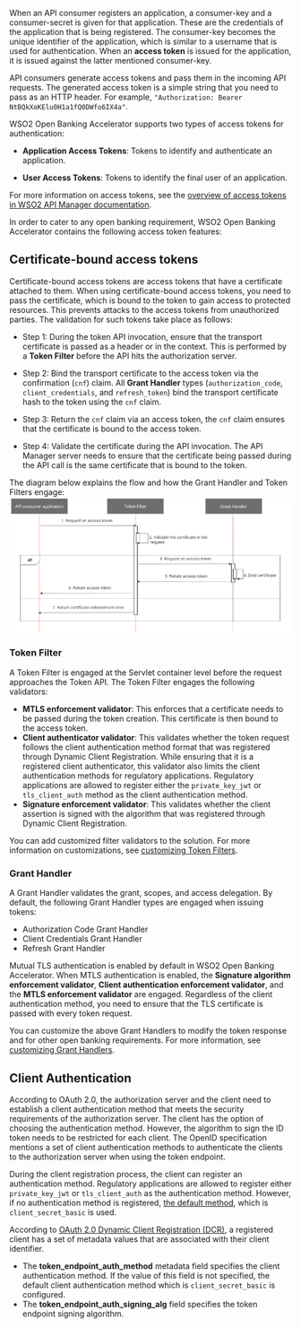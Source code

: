 When an API consumer registers an application, a consumer-key and a consumer-secret is given for that application. 
These are the credentials of the application that is being registered. The consumer-key becomes 
the unique identifier of the application, which is similar to a username that is used for authentication. 
When an **access token** is issued for the application, it is issued against the latter mentioned consumer-key.

API consumers generate access tokens and pass them in the incoming API requests. The generated access token is a simple 
string that you need to pass as an HTTP header. For example, `"Authorization: Bearer NtBQkXoKElu0H1a1fQ0DWfo6IX4a"`. 

WSO2 Open Banking Accelerator supports two types of access tokens for authentication:

   - **Application Access Tokens**: Tokens to identify and authenticate an application. 
   
   - **User Access Tokens**: Tokens to identify the final user of an application. 

For more information on access tokens, see the 
[overview of access tokens in WSO2 API Manager documentation](https://apim.docs.wso2.com/en/latest/learn/consume-api/manage-application/generate-keys/obtain-access-token/overview-of-access-tokens/).

In order to cater to any open banking requirement, WSO2 Open Banking Accelerator contains the following access token 
features:

## Certificate-bound access tokens 

Certificate-bound access tokens are access tokens that have a certificate attached to them. When using certificate-bound 
access tokens, you need to pass the certificate, which is bound to the token to gain access to protected resources. This 
prevents attacks to the access tokens from unauthorized parties. The validation for such tokens take place as 
follows:

   - Step 1: During the token API invocation, ensure that the transport certificate is passed as a header or in the context. 
   This is performed by a **Token Filter** before the API hits the authorization server.

   - Step 2: Bind the transport certificate to the access token via the confirmation (`cnf`) claim. All **Grant Handler** 
   types (`authorization_code`, `client_credentials`, and `refresh_token`) bind the transport certificate hash to the 
   token using the `cnf` claim.

   - Step 3: Return the `cnf` claim via an access token, the `cnf` claim ensures that the certificate is bound to the access 
   token.
 
   - Step 4: Validate the certificate during the API invocation. The API Manager server needs to ensure that the 
   certificate being passed during the API call is the same certificate that is bound to the token.

The diagram below explains the flow and how the Grant Handler and Token Filters engage:
![token_flow](../assets/img/learn/access-tokens/token-flow.png)

### Token Filter

A Token Filter is engaged at the Servlet container level before the request approaches the Token API. The Token Filter 
engages the following validators:

   - **MTLS enforcement validator**: This enforces that a certificate needs to be passed during the token creation. This 
   certificate is then bound to the access token. 
   - **Client authenticator validator**: This validates whether the token request follows the client authentication 
   method format that was registered through Dynamic Client Registration. While ensuring that it is a registered client 
   authenticator, this validator also limits the client authentication methods for regulatory applications. Regulatory 
   applications are allowed to register either the `private_key_jwt` or `tls_client_auth` method as the client 
   authentication method.
   - **Signature enforcement validator**: This validates whether the client assertion is signed with the algorithm that 
   was registered through Dynamic Client Registration.

You can add customized filter validators to the solution. For more information on customizations, see 
[customizing Token Filters](../develop/token-filters.md).

### Grant Handler

A Grant Handler validates the grant, scopes, and access delegation. By default, the following Grant Handler types are 
engaged when issuing tokens:

   - Authorization Code Grant Handler  
   - Client Credentials Grant Handler   
   - Refresh Grant Handler  
   
Mutual TLS authentication is enabled by default in WSO2 Open Banking Accelerator. When MTLS authentication is enabled, 
the **Signature algorithm enforcement validator**, **Client authentication enforcement validator**, and the 
**MTLS enforcement validator** are engaged. Regardless of the client authentication method, you need to ensure that the 
TLS certificate is passed with every token request. 

You can customize the above Grant Handlers to modify the token response and for other open banking requirements. 
For more information, see [customizing Grant Handlers](../develop/grant-handlers.md).

## Client Authentication 

According to OAuth 2.0, the authorization server and the client need to establish a client authentication method that 
meets the security requirements of the authorization server. The client has the option of choosing the authentication 
method. However, the algorithm to sign the ID token needs to be restricted for each client. The OpenID specification 
mentions a set of client authentication methods to authenticate the clients to the authorization server when using the 
token endpoint.

During the client registration process, the client can register an authentication method. Regulatory applications are 
allowed to register either `private_key_jwt` or `tls_client_auth` as the authentication method. However, if no 
authentication method is registered, 
[the default method](https://openid.net/specs/openid-connect-core-1_0.html#ClientAuthentication), 
which is `client_secret_basic` is used. 

According to [OAuth 2.0 Dynamic Client Registration (DCR)](https://www.google.com/url?q=https://tools.ietf.org/html/rfc7591%23section-2&sa=D&source=editors&ust=1619022501431000&usg=AOvVaw2Axr2N7pHOdBR0co99WNkV), 
a registered client has a set of metadata values that are associated with their client identifier. 

  - The **token_endpoint_auth_method** metadata field specifies the client authentication method. If the value of this field 
  is not specified, the default client authentication method which is `client_secret_basic` is configured.
  - The **token_endpoint_auth_signing_alg** field specifies the token endpoint signing algorithm.

